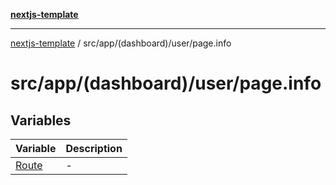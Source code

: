 [**nextjs-template**](README.md)

---

[nextjs-template](README.md) / src/app/(dashboard)/user/page.info

# src/app/(dashboard)/user/page.info

## Variables

| Variable                                                        | Description |
| --------------------------------------------------------------- | ----------- |
| [Route](<src.app.(dashboard).user.page.info.Variable.Route.md>) | -           |

